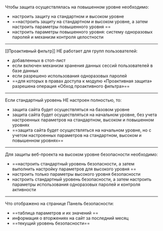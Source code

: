 
Чтобы защита осуществлялась на повышенном уровне необходимо:

- настроить защиту на стандартном и высоком уровне  
- ==настроить защиту на стандартном и высоком уровне, а затем настроить параметры повышенного уровня  ==
- настроить параметры повышенного уровня: систему одноразовых паролей и механизм контроля целостности

---

[[Проактивный фильтр]] НЕ работает для групп пользователей:

- добавленных в стоп-лист  
- если включен механизм хранения данных сессий пользователей в базе данных  
- если разрешено использования одноразовых паролей  
- ==для которых в правах доступа к модулю «Проактивная защита» разрешена операция «Обход проактивного фильтра»==

---

Если стандартный уровень НЕ настроен полностью, то:

- защита сайта будет осуществляться на базовом уровне  
- защита сайта будет осуществляться на начальном уровне, без учета настроенных параметров на стандартном, высоком и повышенном уровнях  
- ==защита сайта будет осуществляться на начальном уровне, но с учетом настроенных параметров на стандартном, высоком и повышенном уровнях==

---

Для защиты веб-проекта на высоком уровне безопасности необходимо:

- ==настроить стандартный уровень безопасности, а затем выполнить настройку параметров для высокого уровня  ==
- настроить только параметры высокого уровня безопасности  
- настроить стандартный уровень безопасности, а затем настроить параметры использования одноразовых паролей и контроля активности

---

Что отображено на странице Панель безопасности:

- ==таблица параметров и их значений  ==
- информация о вторжениях на сайт за последний месяц  
- ==текущий уровень безопасности==